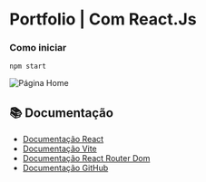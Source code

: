# Portfolio | Com React.Js 

### Como iniciar
```
npm start
```
<img src="https://github.com/user-attachments/assets/822a76fd-715b-470f-a539-96ef3ef18380" alt="Página Home">

## 📚 Documentação
- [Documentação React](https://pt-br.legacy.reactjs.org/docs/getting-started.html)
- [Documentação Vite](https://pt.vite.dev/guide/)
- [Documentação React Router Dom](https://www.npmjs.com/package/react-router-dom)
- [Documentação GitHub](https://docs.github.com/pt)
